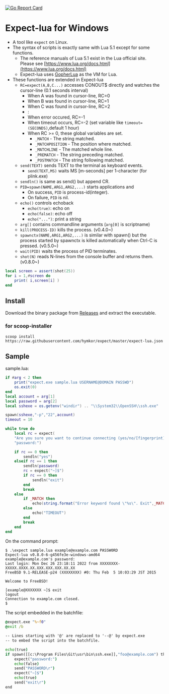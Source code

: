 [![Go Report Card](https://goreportcard.com/badge/github.com/hymkor/expect)](https://goreportcard.com/report/github.com/hymkor/expect)

Expect-lua for Windows
======================

- A tool like `expect` on Linux.
- The syntax of scripts is exactly same with Lua 5.1 except for some functions.
    - The reference manuals of Lua 5.1 exist in the Lua official site.  
        Please see [https://www.lua.org/docs.html](https://www.lua.org/docs.html)
    - Expect-lua uses [GopherLua](https://github.com/yuin/gopher-lua) as the VM for Lua.
- These functions are extended in Expect-lua
    - `RC=expect(A,B,C...)` accesses CONOUT$ directly and watches the cursor-line (0.1 seconds interval)
        - When A was found in cursor-line, RC=0
        - When B was found in cursor-line, RC=1
        - When C was found in cursor-line, RC=2
        - :
        - When error occured, RC=-1
        - When timeout occurs, RC=-2 (set variable like `timeout=(SECONDS)`,default 1 hour)
        - When RC &gt;= 0, these global variables are set.
            - `_MATCH` - The string matched.
            - `_MATCHPOSITION` - The position where matched.
            - `_MATCHLINE` - The matched whole line.
            - `_PREMATCH` - The string preceding matched.
            - `_POSTMATCH` - The string following matched.
    - `send(TEXT)` sends TEXT to the terminal as keyboard events.
        - `send(TEXT,MS)` waits MS [m-seconds] per 1-character (for plink.exe)
    - `sendln()` is same as send() but append CR.
    - `PID=spawn(NAME,ARG1,ARG2,...)` starts applications and
        - On success, `PID` is process-id(integer).
        - On failure, `PID` is nil.
    - `echo()` controls echoback
        - `echo(true)`: echo on
        - `echo(false)`: echo off
        - `echo("...")`: print a string
    - `arg[]` contains commandline arguments (`arg[0]` is scriptname)
    - `kill(PROCESS-ID)` kills the process. (v0.4.0~)
    - `spawnctx(NAME,ARG1,ARG2,...)` is similar with spawn() but the process started by spawnctx is killed automatically when Ctrl-C is pressed. (v0.5.0~)
    - `wait(PID)` waits the process of PID terminates.
    - `shot(N)` reads N-lines from the console buffer and returns them. (v0.8.0~)

``` lua
local screen = assert(shot(25))
for i = 1,#screen do
    print( i,screen[i] )
end
```

Install
-------

Download the binary package from [Releases](https://github.com/hymkor/expect/releases) and extract the executable.

### for scoop-installer

```
scoop install https://raw.githubusercontent.com/hymkor/expect/master/expect-lua.json
```

Sample
------

sample.lua:

``` lua
if #arg < 2 then
    print("expect.exe sample.lua USERNAME@DOMAIN PASSWD")
    os.exit(0)
end
local account = arg[1]
local password = arg[2]
local sshexe = os.getenv("windir") .. "\\System32\\OpenSSH\\ssh.exe"

spawn(sshexe,"-p","22",account)
timeout = 10

while true do
    local rc = expect(
    "Are you sure you want to continue connecting (yes/no/[fingerprint])?",
    "password:")

    if rc == 0 then
        sendln("yes")
    elseif rc == 1 then
        sendln(password)
        rc = expect("~]$")
        if rc == 0 then
            sendln("exit")
        end
        break
    else
        if _MATCH then
            echo(string.format("Error keyword found \"%s\". Exit",_MATCH))
        else
            echo("TIMEOUT")
        end
        break
    end
end
```

On the command prompt:

```console
$ .\expect sample.lua example@example.com PASSW0RD
Expect-lua v0.8.0-6-g456fe3e-windows-amd64
example@example.com's password:
Last login: Mon Dec 26 23:18:11 2022 from XXXXXXXX-XXXXX.XXXX.XX.XXX.XXX.XXX.XX.XX
FreeBSD 9.1-RELEASE-p24 (XXXXXXXX) #0: Thu Feb  5 10:03:29 JST 2015

Welcome to FreeBSD!

[example@XXXXXXX ~]$ exit
logout
Connection to example.com closed.
$
```

The script embedded in the batchfile:

```sample.cmd
@expect.exe "%~f0"
@exit /b

-- Lines starting with '@' are replaced to '--@' by expect.exe
-- to embed the script into the batchfile.

echo(true)
if spawn([[c:\Program Files\Git\usr\bin\ssh.exe]],"foo@example.com") then
    expect("password:")
    echo(false)
    send("PASSWORD\r")
    expect("~]$")
    echo(true)
    send("exit\r")
end
```
